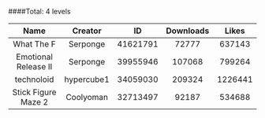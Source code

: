 ####Total: 4 levels

| Name | Creator | ID | Downloads | Likes |
|:---:|:---:|:---:|:---:|:---:|
| What The F | Serponge | 41621791 | 72777 | 637143
| Emotional Release II | Serponge | 39955946 | 107068 | 799264
| technoloid | hypercube1 | 34059030 | 209324 | 1226441
| Stick Figure Maze 2 | Coolyoman | 32713497 | 92187 | 534688
